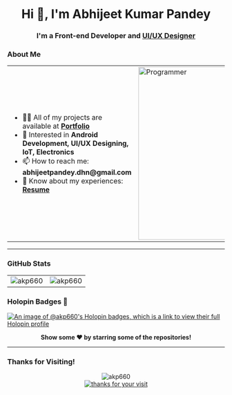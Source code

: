 <h1 align="center">Hi 👋, I'm Abhijeet Kumar Pandey</h1>
<h3 align="center">I'm a Front-end Developer and <a href="https://www.behance.net/abhijeetpandey6" target="_blank">UI/UX Designer</a></h3>


### About Me
<table>
  <tr>
    <td>
      <ul>
        <li>👨‍💻 All of my projects are available at <a href="https://akp660.github.io/My-Portfolio/"><strong>Portfolio</strong></a></li>
        <li>💬 Interested in <strong>Android Development, UI/UX Designing, IoT, Electronics</strong></li>
        <li>📫 How to reach me: <strong>abhijeetpandey.dhn@gmail.com</strong></li>
        <li>📄 Know about my experiences: <a href="https://docs.google.com/document/d/1sYqFOaLTYOZ8dxc_na6m-t_vMgHs-4CY-STAJYqzgXo/edit?usp=sharing"><strong>Resume</strong></a></li>
      </ul>
    </td>
    <td>
      <img src="https://cdn.dribbble.com/users/1162077/screenshots/3848914/programmer.gif" alt="Programmer" width="400">
    </td>
  </tr>
</table>


<!--
### Languages and Tools
<p align="center">
    <a href="https://developer.android.com" target="_blank">
        <img src="https://raw.githubusercontent.com/devicons/devicon/master/icons/android/android-original-wordmark.svg" alt="Android" width="40" height="40">
    </a>
    <a href="https://www.arduino.cc/" target="_blank">
        <img src="https://cdn.worldvectorlogo.com/logos/arduino-1.svg" alt="Arduino" width="40" height="40">
    </a>
    <a href="https://www.cprogramming.com/" target="_blank">
        <img src="https://raw.githubusercontent.com/devicons/devicon/master/icons/c/c-original.svg" alt="C" width="40" height="40">
    </a>
    <a href="https://www.w3schools.com/cpp/" target="_blank">
        <img src="https://raw.githubusercontent.com/devicons/devicon/master/icons/cplusplus/cplusplus-original.svg" alt="C++" width="40" height="40">
    </a>
    <a href="https://dart.dev" target="_blank">
        <img src="https://www.vectorlogo.zone/logos/dartlang/dartlang-icon.svg" alt="Dart" width="40" height="40">
    </a>
    <a href="https://www.figma.com/" target="_blank">
        <img src="https://www.vectorlogo.zone/logos/figma/figma-icon.svg" alt="Figma" width="40" height="40">
    </a>
    <a href="https://firebase.google.com/" target="_blank">
        <img src="https://www.vectorlogo.zone/logos/firebase/firebase-icon.svg" alt="Firebase" width="40" height="40">
    </a>
    <a href="https://flutter.dev" target="_blank">
        <img src="https://www.vectorlogo.zone/logos/flutterio/flutterio-icon.svg" alt="Flutter" width="40" height="40">
    </a>
    <a href="https://git-scm.com/" target="_blank">
        <img src="https://www.vectorlogo.zone/logos/git-scm/git-scm-icon.svg" alt="Git" width="40" height="40">
    </a>
    <a href="https://www.java.com" target="_blank">
        <img src="https://raw.githubusercontent.com/devicons/devicon/master/icons/java/java-original.svg" alt="Java" width="40" height="40">
    </a>
    <a href="https://kotlinlang.org" target="_blank">
        <img src="https://www.vectorlogo.zone/logos/kotlinlang/kotlinlang-icon.svg" alt="Kotlin" width="40" height="40">
    </a>
    <a href="https://www.python.org" target="_blank">
        <img src="https://raw.githubusercontent.com/devicons/devicon/master/icons/python/python-original.svg" alt="Python" width="40" height="40">
    </a>
    <a href="https://postman.com" target="_blank">
        <img src="https://www.vectorlogo.zone/logos/getpostman/getpostman-icon.svg" alt="Postman" width="40" height="40">
    </a>
    <a href="https://www.adobe.com/products/xd.html" target="_blank">
        <img src="https://cdn.worldvectorlogo.com/logos/adobe-xd.svg" alt="Adobe XD" width="40" height="40">
    </a>
    <a href="https://www.adobe.com/in/products/illustrator.html" target="_blank">
        <img src="https://www.vectorlogo.zone/logos/adobe_illustrator/adobe_illustrator-icon.svg" alt="Illustrator" width="40" height="40">
    </a>
</p>
-->

---

### GitHub Stats
<table align="center">
  <tr>
    <td>
      <img src="https://github-readme-stats.vercel.app/api?username=akp660&show_icons=true&locale=en" alt="akp660" />
    </td>
    <td>
      <img src="https://github-readme-stats.vercel.app/api/top-langs?username=akp660&show_icons=true&locale=en&layout=compact" alt="akp660" />
    </td>
  </tr>
</table>

### Holopin Badges 👀
[![An image of @akp660's Holopin badges, which is a link to view their full Holopin profile](https://holopin.me/akp660)](https://holopin.io/@akp660)

<div align="center">
    <strong>Show some ❤️ by starring some of the repositories!</strong>
</div>

---

### Thanks for Visiting!
<div align="center">
    <img src="https://komarev.com/ghpvc/?username=akp660&label=Profile%20views&color=0e75b6&style=flat" alt="akp660" />
</div>
<div align="center">
    <a href="https://git.io/typing-svg">
        <img alt="thanks for your visit" src="https://readme-typing-svg.herokuapp.com?font=Roboto+Slab&color=%237E3ACE&size=24&center=true&vCenter=true&width=300&lines=Thanks+for+your+visit!">
    </a>
</div>


